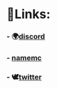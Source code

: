 # 📌Links:
###  - 🌍[discord](https://discord.gg/JKnK6jXxRH)
###  - [namemc](https://namemc.com/profile/RaimbowSix)
###  - 🕊[twitter](https://twitter.com/RaimbowSix2)
